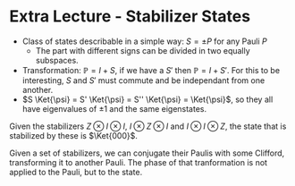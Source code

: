 # Extra Lecture - Stabilizer States
- Class of states describable in a simple way: $S = \pm P$ for any Pauli $P$
	- The part with different signs can be divided in two equally subspaces.
-  Transformation: $\mathbb P = I + S$, if we have a $S'$ then $\mathbb P = I + S'$. For this to be interesting, $S$ and $S'$ must commute and be independant from one another.
- $S \Ket{\psi} = S' \Ket{\psi} = S'' \Ket{\psi} = \Ket{\psi}$, so they all have eigenvalues of $\pm 1$ and the same eigenstates.


Given the stabilizers $Z \otimes I \otimes I$, $I \otimes Z \otimes I$ and $I \otimes I \otimes Z$, the state that is stabilized by these is $\Ket{000}$.

Given a set of stabilizers, we can conjugate their Paulis with some Clifford, transforming it to another Pauli. The phase of that tranformation is not applied to the Pauli, but to the state.

